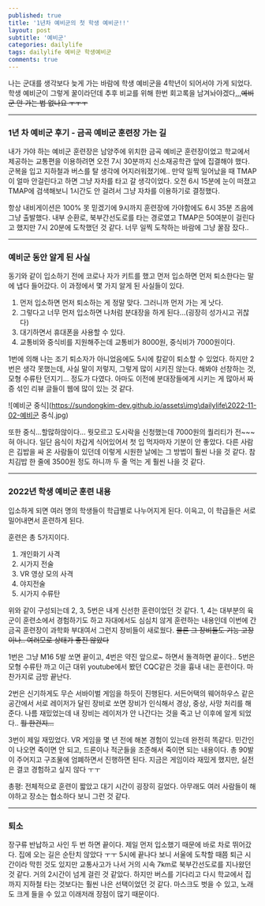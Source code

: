 ```yaml
---
published: true
title: '1년차 예비군의 첫 학생 예비군!!'
layout: post
subtitle: '예비군'
categories: dailylife
tags: dailylife 예비군 학생예비군
comments: true
---
```


나는 군대를 생각보다 늦게 가는 바람에 학생 예비군을 4학년이 되어서야 가게 되었다. 학생 예비군이 그렇게 꿀이라던데 추후 비교를 위해 한번 회고록을 남겨놔야겠다,,,~~예비군 안 가는 법 없나요 ㅜㅜㅜ~~

---
### 1년 차 예비군 후기 - 금곡 예비군 훈련장 가는 길

내가 가야 하는 예비군 훈련장은 남양주에 위치한 금곡 예비군 훈련장이었고 학교에서 제공하는 교통편을 이용하려면 오전 7시 30분까지 신소재공학관 앞에 집결해야 했다. 군복을 입고 지하철과 버스를 탈 생각에 어지러워졌기에.. 만약 일찍 일어났을 때 TMAP이 얼마 안걸린다고 하면 그냥 자차를 타고 갈 생각이었다. 오전 6시 15분에 눈이 떠졌고 TMAP에 검색해보니 1시간도 안 걸려서 그냥 자차를 이용하기로 결정했다.

항상 내비게이션은 100% 못 믿겠기에 9시까지 훈련장에 가야함에도 6시 35분 즈음에 그냥 출발했다. 내부 순환로, 북부간선도로를 타는 경로였고 TMAP은 50여분이 걸린다고 했지만 7시 20분에 도착했던 것 같다. 너무 일찍 도착하는 바람에 그냥 꿀잠 잤다..

---
### 예비군 동안 알게 된 사실

동기와 같이 입소하기 전에 코로나 자가 키트를 했고 먼저 입소하면 먼저 퇴소한다는 말에 냅다 들어갔다. 이 과정에서 몇 가지 알게 된 사실들이 있다.

1. 먼저 입소하면 먼저 퇴소하는 게 정말 맞다. 그러니까 먼저 가는 게 낫다.
2. 그렇다고 너무 먼저 입소하면 나처럼 분대장을 하게 된다...(굉장히 성가시고 귀찮다)
3. 대기하면서 휴대폰을 사용할 수 있다.
4. 교통비와 중식비를 지원해주는데 교통비가 8000원, 중식비가 7000원이다.

1번에 의해 나는 조기 퇴소자가 아니었음에도 5시에 칼같이 퇴소할 수 있었다. 하지만 2번은 생각 못했는데, 사실 말이 저렇지, 그렇게 많이 시키진 않는다. 해봐야 선창하는 것, 모형 수류탄 던지기... 정도가 다였다. 아마도 이전에 분대장들에게 시키는 게 많아서 짜증 섞인 리뷰 글들이 웹에 많이 있는 것 같다.

![예비군 중식](https://sundongkim-dev.github.io/assets\img\dailylife\2022-11-02-예비군 중식.jpg)

또한 중식...할많하않이다... 뭣모르고 도시락을 신청했는데 7000원의 퀄리티가 전~~~혀 아니다. 일단 음식이 차갑게 식어있어서 첫 입 먹자마자 기분이 안 좋았다. 다른 사람은 김밥을 싸 온 사람들이 있던데 이렇게 시원한 날에는 그 방법이 훨씬 나을 것 같다. 참치김밥 한 줄에 3500원 정도 하니까 두 줄 먹는 게 훨씬 나을 것 같다.

---
### 2022년 학생 예비군 훈련 내용

입소하게 되면 여러 명의 학생들이 학급별로 나누어지게 된다. 이윽고, 이 학급들은 서로 밀어내면서 훈련하게 된다.

훈련은 총 5가지이다.

1. 개인화기 사격
2. 시가지 전술
3. VR 영상 모의 사격
4. 야지전술
5. 시가지 수류탄

위와 같이 구성되는데 2, 3, 5번은 내게 신선한 훈련이었던 것 같다. 1, 4는 대부분의 육군이 훈련소에서 경험하기도 하고 자대에서도 심심치 않게 훈련하는 내용인데 이번에 간 금곡 훈련장이 과학화 부대여서 그런지 장비들이 새로웠다. ~~물론 그 장비들도 기능 고장이나.. 여러모로 상태가 좋진 않았다~~

1번은 그냥 M16 5발 쏘면 끝이고, 4번은 약진 앞으로~ 하면서 돌격하면 끝이다.. 5번은 모형 수류탄 까고 이근 대위 youtube에서 봤던 CQC같은 것을 흉내 내는 훈련이다. 마찬가지로 금방 끝난다.

2번은 신기하게도 무슨 서바이벌 게임을 하듯이 진행된다. 서든어택의 웨어하우스 같은 공간에서 서로 레이저가 달린 장비로 쏘면 장비가 인식해서 경상, 중상, 사망 처리를 해준다. 나름 재밌었는데 내 장비는 레이저가 안 나간다는 것을 죽고 난 이후에 알게 되었다.. ~~뭘 한건지...~~

3번이 제일 재밌었다. VR 게임을 몇 년 전에 해본 경험이 있는데 완전히 똑같다. 민간인이 나오면 죽이면 안 되고, 드론이나 적군들을 조준해서 죽이면 되는 내용이다. 총 90발이 주어지고 구조물에 엄폐하면서 진행하면 된다. 지금은 게임이라 재밌게 했지만, 실전은 결코 경험하고 싶지 않다 ㅜㅜ

총평: 전체적으로 훈련이 짧았고 대기 시간이 굉장히 길었다. 아무래도 여러 사람들이 해야하고 장소는 협소하다 보니 그런 것 같다.

---
### 퇴소

장구류 반납하고 사인 두 번 하면 끝이다. 제일 먼저 입소했기 때문에 바로 차로 뛰어갔다. 집에 오는 길은 순탄치 않았다 ㅜㅜ 5시에 끝나다 보니 서울에 도착할 때쯤 퇴근 시간이라 막힌 것도 있지만 교통사고가 나서 거의 시속 7km로 북부간선도로를 지나왔던 것 같다. 거의 2시간이 넘게 걸린 것 같았다. 하지만 버스를 기다리고 다시 학교에서 집까지 지하철 타는 것보다는 훨씬 나은 선택이었던 것 같다. 마스크도 벗을 수 있고, 노래도 크게 들을 수 있고 이래저래 장점이 많기 때문이다.
